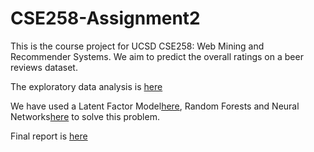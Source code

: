 # CSE258-Assignment2

This is the course project for UCSD CSE258: Web Mining and Recommender Systems. We aim to predict the overall ratings on a beer reviews dataset.

The exploratory data analysis is [here](./EDA.ipynb)

We have used a Latent Factor Model[here](./LF.ipynb), Random Forests and Neural Networks[here](./RF_NN.ipynb) to solve this problem. 

Final report is [here](./Report.pdf)
